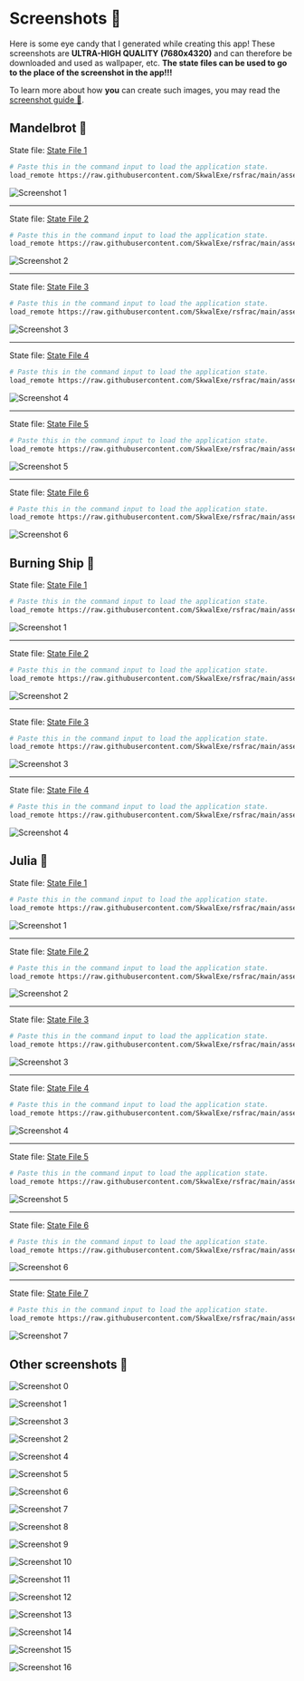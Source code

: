 # Screenshots 🌟

Here is some eye candy that I generated while creating this app!
These screenshots are **ULTRA-HIGH QUALITY (7680x4320)** and can therefore be downloaded and used as wallpaper, etc.
**The state files can be used to go to the place of the screenshot in the app!!!**

To learn more about how **you** can create such images, you may read the [screenshot guide 🔗](/taking-screenshots).

## Mandelbrot 💠

State file: [State File 1](https://raw.githubusercontent.com/SkwalExe/rsfrac/main/assets/captures/Mandelbrot/Mandelbrot%201.rsf)
```bash
# Paste this in the command input to load the application state.
load_remote https://raw.githubusercontent.com/SkwalExe/rsfrac/main/assets/captures/Mandelbrot/Mandelbrot%201.rsf
```
![Screenshot 1](https://raw.githubusercontent.com/SkwalExe/rsfrac/main/assets/captures/Mandelbrot/Mandelbrot%201.jpg)

---

State file: [State File 2](https://raw.githubusercontent.com/SkwalExe/rsfrac/main/assets/captures/Mandelbrot/Mandelbrot%202.rsf)
```bash
# Paste this in the command input to load the application state.
load_remote https://raw.githubusercontent.com/SkwalExe/rsfrac/main/assets/captures/Mandelbrot/Mandelbrot%202.rsf
```
![Screenshot 2](https://raw.githubusercontent.com/SkwalExe/rsfrac/main/assets/captures/Mandelbrot/Mandelbrot%202.jpg)

---

State file: [State File 3](https://raw.githubusercontent.com/SkwalExe/rsfrac/main/assets/captures/Mandelbrot/Mandelbrot%203.rsf)
```bash
# Paste this in the command input to load the application state.
load_remote https://raw.githubusercontent.com/SkwalExe/rsfrac/main/assets/captures/Mandelbrot/Mandelbrot%203.rsf
```
![Screenshot 3](https://raw.githubusercontent.com/SkwalExe/rsfrac/main/assets/captures/Mandelbrot/Mandelbrot%203.jpg)

---

State file: [State File 4](https://raw.githubusercontent.com/SkwalExe/rsfrac/main/assets/captures/Mandelbrot/Mandelbrot%204.rsf)
```bash
# Paste this in the command input to load the application state.
load_remote https://raw.githubusercontent.com/SkwalExe/rsfrac/main/assets/captures/Mandelbrot/Mandelbrot%204.rsf
```
![Screenshot 4](https://raw.githubusercontent.com/SkwalExe/rsfrac/main/assets/captures/Mandelbrot/Mandelbrot%204.jpg)

---

State file: [State File 5](https://raw.githubusercontent.com/SkwalExe/rsfrac/main/assets/captures/Mandelbrot/Mandelbrot%205.rsf)
```bash
# Paste this in the command input to load the application state.
load_remote https://raw.githubusercontent.com/SkwalExe/rsfrac/main/assets/captures/Mandelbrot/Mandelbrot%205.rsf
```
![Screenshot 5](https://raw.githubusercontent.com/SkwalExe/rsfrac/main/assets/captures/Mandelbrot/Mandelbrot%205.jpg)

---

State file: [State File 6](https://raw.githubusercontent.com/SkwalExe/rsfrac/main/assets/captures/Mandelbrot/Mandelbrot%206.rsf)
```bash
# Paste this in the command input to load the application state.
load_remote https://raw.githubusercontent.com/SkwalExe/rsfrac/main/assets/captures/Mandelbrot/Mandelbrot%206.rsf
```
![Screenshot 6](https://raw.githubusercontent.com/SkwalExe/rsfrac/main/assets/captures/Mandelbrot/Mandelbrot%206.jpg)

## Burning Ship 💠

State file: [State File 1](https://raw.githubusercontent.com/SkwalExe/rsfrac/main/assets/captures/Burning%20Ship/Burning%20Ship%201.rsf)
```bash
# Paste this in the command input to load the application state.
load_remote https://raw.githubusercontent.com/SkwalExe/rsfrac/main/assets/captures/Burning%20Ship/Burning%20Ship%201.rsf
```
![Screenshot 1](https://raw.githubusercontent.com/SkwalExe/rsfrac/main/assets/captures/Burning%20Ship/Burning%20Ship%201.jpg)

---

State file: [State File 2](https://raw.githubusercontent.com/SkwalExe/rsfrac/main/assets/captures/Burning%20Ship/Burning%20Ship%202.rsf)
```bash
# Paste this in the command input to load the application state.
load_remote https://raw.githubusercontent.com/SkwalExe/rsfrac/main/assets/captures/Burning%20Ship/Burning%20Ship%202.rsf
```
![Screenshot 2](https://raw.githubusercontent.com/SkwalExe/rsfrac/main/assets/captures/Burning%20Ship/Burning%20Ship%202.jpg)

---

State file: [State File 3](https://raw.githubusercontent.com/SkwalExe/rsfrac/main/assets/captures/Burning%20Ship/Burning%20Ship%203.rsf)
```bash
# Paste this in the command input to load the application state.
load_remote https://raw.githubusercontent.com/SkwalExe/rsfrac/main/assets/captures/Burning%20Ship/Burning%20Ship%203.rsf
```
![Screenshot 3](https://raw.githubusercontent.com/SkwalExe/rsfrac/main/assets/captures/Burning%20Ship/Burning%20Ship%203.jpg)

---

State file: [State File 4](https://raw.githubusercontent.com/SkwalExe/rsfrac/main/assets/captures/Burning%20Ship/Burning%20Ship%204.rsf)
```bash
# Paste this in the command input to load the application state.
load_remote https://raw.githubusercontent.com/SkwalExe/rsfrac/main/assets/captures/Burning%20Ship/Burning%20Ship%204.rsf
```
![Screenshot 4](https://raw.githubusercontent.com/SkwalExe/rsfrac/main/assets/captures/Burning%20Ship/Burning%20Ship%204.jpg)

## Julia 💠

State file: [State File 1](https://raw.githubusercontent.com/SkwalExe/rsfrac/main/assets/captures/Julia/Julia%201.rsf)
```bash
# Paste this in the command input to load the application state.
load_remote https://raw.githubusercontent.com/SkwalExe/rsfrac/main/assets/captures/Julia/Julia%201.rsf
```
![Screenshot 1](https://raw.githubusercontent.com/SkwalExe/rsfrac/main/assets/captures/Julia/Julia%201.jpg)

---

State file: [State File 2](https://raw.githubusercontent.com/SkwalExe/rsfrac/main/assets/captures/Julia/Julia%202.rsf)
```bash
# Paste this in the command input to load the application state.
load_remote https://raw.githubusercontent.com/SkwalExe/rsfrac/main/assets/captures/Julia/Julia%202.rsf
```
![Screenshot 2](https://raw.githubusercontent.com/SkwalExe/rsfrac/main/assets/captures/Julia/Julia%202.jpg)

---

State file: [State File 3](https://raw.githubusercontent.com/SkwalExe/rsfrac/main/assets/captures/Julia/Julia%203.rsf)
```bash
# Paste this in the command input to load the application state.
load_remote https://raw.githubusercontent.com/SkwalExe/rsfrac/main/assets/captures/Julia/Julia%203.rsf
```
![Screenshot 3](https://raw.githubusercontent.com/SkwalExe/rsfrac/main/assets/captures/Julia/Julia%203.jpg)

---

State file: [State File 4](https://raw.githubusercontent.com/SkwalExe/rsfrac/main/assets/captures/Julia/Julia%204.rsf)
```bash
# Paste this in the command input to load the application state.
load_remote https://raw.githubusercontent.com/SkwalExe/rsfrac/main/assets/captures/Julia/Julia%204.rsf
```
![Screenshot 4](https://raw.githubusercontent.com/SkwalExe/rsfrac/main/assets/captures/Julia/Julia%204.jpg)

---

State file: [State File 5](https://raw.githubusercontent.com/SkwalExe/rsfrac/main/assets/captures/Julia/Julia%205.rsf)
```bash
# Paste this in the command input to load the application state.
load_remote https://raw.githubusercontent.com/SkwalExe/rsfrac/main/assets/captures/Julia/Julia%205.rsf
```
![Screenshot 5](https://raw.githubusercontent.com/SkwalExe/rsfrac/main/assets/captures/Julia/Julia%205.jpg)

---

State file: [State File 6](https://raw.githubusercontent.com/SkwalExe/rsfrac/main/assets/captures/Julia/Julia%206.rsf)
```bash
# Paste this in the command input to load the application state.
load_remote https://raw.githubusercontent.com/SkwalExe/rsfrac/main/assets/captures/Julia/Julia%206.rsf
```
![Screenshot 6](https://raw.githubusercontent.com/SkwalExe/rsfrac/main/assets/captures/Julia/Julia%206.jpg)

---

State file: [State File 7](https://raw.githubusercontent.com/SkwalExe/rsfrac/main/assets/captures/Julia/Julia%207.rsf)
```bash
# Paste this in the command input to load the application state.
load_remote https://raw.githubusercontent.com/SkwalExe/rsfrac/main/assets/captures/Julia/Julia%207.rsf
```
![Screenshot 7](https://raw.githubusercontent.com/SkwalExe/rsfrac/main/assets/captures/Julia/Julia%207.jpg)

## Other screenshots 💠

![Screenshot 0](https://raw.githubusercontent.com/SkwalExe/rsfrac/main/assets/captures/screenshot0.jpg)

![Screenshot 1](https://raw.githubusercontent.com/SkwalExe/rsfrac/main/assets/captures/screenshot1.jpg)

![Screenshot 3](https://raw.githubusercontent.com/SkwalExe/rsfrac/main/assets/captures/screenshot3.jpg)

![Screenshot 2](https://raw.githubusercontent.com/SkwalExe/rsfrac/main/assets/captures/screenshot2.jpg)

![Screenshot 4](https://raw.githubusercontent.com/SkwalExe/rsfrac/main/assets/captures/screenshot4.jpg)

![Screenshot 5](https://raw.githubusercontent.com/SkwalExe/rsfrac/main/assets/captures/screenshot5.jpg)

![Screenshot 6](https://raw.githubusercontent.com/SkwalExe/rsfrac/main/assets/captures/screenshot6.jpg)

![Screenshot 7](https://raw.githubusercontent.com/SkwalExe/rsfrac/main/assets/captures/screenshot7.jpg)

![Screenshot 8](https://raw.githubusercontent.com/SkwalExe/rsfrac/main/assets/captures/screenshot8.jpg)

![Screenshot 9](https://raw.githubusercontent.com/SkwalExe/rsfrac/main/assets/captures/screenshot9.jpg)

![Screenshot 10](https://raw.githubusercontent.com/SkwalExe/rsfrac/main/assets/captures/screenshot10.jpg)

![Screenshot 11](https://raw.githubusercontent.com/SkwalExe/rsfrac/main/assets/captures/screenshot11.jpg)

![Screenshot 12](https://raw.githubusercontent.com/SkwalExe/rsfrac/main/assets/captures/screenshot12.jpg)

![Screenshot 13](https://raw.githubusercontent.com/SkwalExe/rsfrac/main/assets/captures/screenshot13.jpg)

![Screenshot 14](https://raw.githubusercontent.com/SkwalExe/rsfrac/main/assets/captures/screenshot14.jpg)

![Screenshot 15](https://raw.githubusercontent.com/SkwalExe/rsfrac/main/assets/captures/screenshot15.jpg)

![Screenshot 16](https://raw.githubusercontent.com/SkwalExe/rsfrac/main/assets/captures/screenshot16.jpg)
